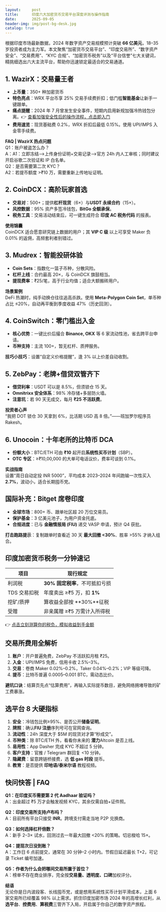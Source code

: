 ```yaml
---
layout:     post
title:      印度六大加密货币交易平台深度评测与操作指南
date:       2025-09-05
header-img: img/post-bg-desk.jpg
catalog: true
---
```


根据印度市场最新数据，2024 年数字资产交易规模预计突破 **66 亿美元**，18–35 岁投资者成为主力军。本文聚焦“加密货币交易平台”、“印度交易所”、“数字资产安全”、“交易费用”、“KYC 合规”、“加密货币税务”以及“平台信誉”七大关键词，精挑细选出六大主流平台，帮助你迅速锁定最适合的交易通道。

## 1. WazirX：交易量王者
- **上币量**：350+ 种加密货币  
- **特色亮点**：WRX 平台币享 25% 交易手续费折扣；低门槛**智能基金**让新手一键跟单。  
- **痛点提醒**：2024 年 7 月曾发生安全事件，短期内启用新规加强冷热钱包分离。👉 [查看加强安全性后的操作流程，点击即入门](https://okxdog.com/)  
- **费用速览**：现货基础费 0.2%，WRX 折扣后最低 0.15%。使用 UPI/IMPS 入金零手续费。

**FAQ | WazirX 热点问题**  
Q1：账户被盗怎么办？  
A：A1：立即冻结——>上传身份证明+交易记录——>官方 24h 内人工审核；同时建议开启谷歌二次验证和 IP 白名单。  
Q2：是否需要第二次 KYC？  
A2：若提币额度 >₹10 万，需要重新上传地址证明。

## 2. CoinDCX：高阶玩家首选
- **交易对**：500+；提供**杠杆现货**（6×）与**USDT 永续合约**（15×）。  
- **风控数据**：95% 资产多签冷钱包，**BitGo 全额承保**。  
- **税务工具**：交易活动结束后，可一键生成符合 **印度 AC 税务代码** 的报表。  

**使用锦囊**  
CoinDCX 适合愿意研究链上数据的用户；其 **VIP C 级** 以上可享受 Maker 负 0.01% 的返佣，高频套利者别错过。

## 3. Mudrex：智能投研体验
- **Coin Sets**：指数化一篮子币种，分散风险。  
- **杠杆上线**：合约最高 20×，与 CoinDCX 旗鼓相当。  
- **提现费率**：₹25/笔，高于行业均值；适合大额搬砖用户。  

**场景案例**  
DeFi 热潮时，纯手动换仓往往追高杀跌。使用 **Meta-Polygon Coin Set**，单币种占比 ≤20%，自动再平衡到季度收益 47%（历史回测）。

## 4. CoinSwitch：零门槛出入金
- **核心优势**：一键比价后撮合 **Binance, OKX** 等 6 家流动性池，省去跨平台申请。  
- **币种支持**：主流 100+，暂无杠杆、质押服务。  

**技巧小技巧**：设置“自定义价格提醒”，逢 3% 以上价差自动收割。

## 5. ZebPay：老牌+借贷双管齐下
- **借贷利率**：USDT 可以是 8.5%，但须锁仓 15 天。  
- **Omnitrixx 安全体系**：98% 冷存储+多层防火墙。  
- **注意坑**：若 90 天无成交，每月 **₹25 不活跃费**。

**投资者心声**  
“我把 DOT 锁仓 30 天拿到 6%，比活期 USD 高 8 倍。”——班加罗尔程序员 Rakesh。

## 6. Unocoin：十年老所的比特币 DCA
- **份额大小**：BTC/ETH 可由 **₹10** 起开启**系统性买币计划**（SBP）。  
- **OTC 专区**：≥₹10,00,000 的大单可电话议价，费率可谈到 0.1%。  

**实战指南**  
设置“周日自动定投 INR 5000”，平均成本 2023–2024 年间跑输一次性买入 **2.7%**，波动小，适合长期囤币党。

## 国际补充：Bitget 席卷印度
- **全球市场**：800+ 币、跟单社区超 20 万位交易员。  
- **保护基金**：3 亿美元池子，为用户资金托底。  
- **合规进度**：已与 **金融情报局 (FIU)** 递交 VASP 申请，预计 Q4 获批。  

**打击跑路提示**：复制跟单时查看近 30 天 **最大回撤 <30%**、胜率 >55% 才纳入组合。

## 印度加密货币税务一分钟速记
| 项目          | 现行规定                   |
|---------------|----------------------------|
| 利润税        | **30% 固定税率**，不可抵扣亏损 |
| TDS 交易扣税  | 年度卖出 ≥₹5 万，扣 **1%** |
| 挖矿/质押     | 算收益全部按 **30%**征税      |
| 受赠          | 非亲属赠 ≥₹5 万需计入所得税  |

👉 [点击立刻测算你的税负，模拟收益到手金额](https://okxdog.com/)

## 交易所费用全解析
1. **账户**：开户普遍免费，ZebPay 不活跃扣月租 ₹25。  
2. **入金**：UPI/IMPS 免费，信用卡收 2.5%–3%。  
3. **交易**：卷商 Maker 0.02%–0.2%，Taker 0.04%–0.2%；VIP 等级可降。  
4. **提币**：比特币普遍 0.0005–0.001 BTC，需动态比价。

**避坑口诀**：结算页先点“估算费用”，再输入实际提币数目，避免网络拥堵导致的矿工费暴涨。

## 选平台 8 大硬指标
1. **安全**：冷钱包比例≥95%、是否公开**储备证明**。  
2. **牌照**：确认**FIU 注册**序列号可在官网查询。  
3. **流动性**：24h 深度大于 $5M 的现货对才算“秒成交”。  
4. **币种类**：除 BTC/ETH 外，看看你未来的 **潜力**Altcoin 是否上线。  
5. **易用性**：App Dasher 完成 KYC 不超过 5 分钟。  
6. **客户支持**：官推 / Telegram 群回复 <10 分钟。  
7. **隐藏费**：留意跨链桥接费，选 **低 gas 时段** 提币。  
8. **教育**：是否提供 **印地语/泰米尔语** 教程视频。

## 快问快答 | FAQ
**Q1：在印度买币需要第 2 代 Aadhaar 验证吗？**  
A：出金超过 ₹5 万才会触发视频 KYC，其余仅需自拍+证件照。  

**Q2：印度交易所支持卢布吗？**  
A：目前所有平台只接受 **INR**。跨境支付需走当地 P2P 兑换商。  

**Q3：如何选择杠杆倍数？**  
A：新手 2–3× 试水，回测过去一年最大回撤 <20% 的策略。切忌梭哈 15×。  

**Q4：提现次日没到账？**  
A：工作日 6 点前提交，通常在 30 分钟–2 小时内。节假日延迟最长 T+2，可记录 Ticket 编号加速。  

**Q5：作者为什么会把哪间交易所置于首位？**  
A：榜单不存在商业排序，完全按**交易量、透明度、口碑**加权评分。  

**结语**  
无论你是日内波段客、长线囤币党，或是想用系统性买币计划平滑成本，上面 6 家交易所已经覆盖 98% 以上需求。抓住印度加密市场 2024 年的高增长红利，从**选平台**、**控费用**、**算税费**三管齐下入局，开启属于你自己的数字资产旅程。
